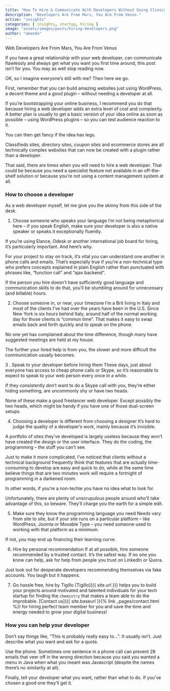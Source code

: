 ```yaml
---
title: "How To Hire & Communicate With Developers Without Going Clinically Insane"
description: "Developers Are From Mars, You Are From Venus."
active: "insights"
categories: [ insights, startup, hiring ]
image: "assets/images/posts/hiring-developers.png"
author: "amanda"
---
```

Web Developers Are From Mars, You Are From Venus

If you have a great relationship with your web developer, can communicate flawlessly and always get what you want you first time around, this post isn’t for you. You may as well stop reading now.

OK, so I imagine everyone’s still with me? Then here we go.

First, remember that you can build amazing websites just using WordPress, a decent theme and a good plugin – without needing a developer at all.

If you’re bootstrapping your online business, I recommend you do that because hiring a web developer adds an extra level of cost and complexity. A better plan is usually to get a basic version of your idea online as soon as possible – using WordPress plugins – so you can test audience reaction to it.

You can then get fancy if the idea has legs.

Classifieds sites, directory sites, coupon sites and ecommerce stores are all technically complex websites that can now be created with a plugin rather than a developer.

That said, there are times when you will need to hire a web developer. That could be because you need a specialist feature not available in an off-the-shelf solution or because you’re not using a content management system at all.

### How to choose a developer
As a web developer myself, let me give you the skinny from this side of the desk.

1. Choose someone who speaks your language
I’m not being metaphorical here – if you speak English, make sure your developer is also a native speaker or speaks it exceptionally fluently.

If you’re using Elance, Odesk or another international job board for hiring, it’s particularly important. And here’s why.

For your project to stay on track, it’s vital you can understand one another in phone calls and emails. That’s especially true if you’re a non-technical type who prefers concepts explained in plain English rather than punctuated with phrases like, “function call” and “ajax backend”.

If the person you hire doesn’t have sufficiently good language and communication skills to do that, you’ll be stumbling around for unnecessary (and billable) hours.

2. Choose someone in, or near, your timezone
I’m a Brit living in Italy and most of the clients I’ve had over the years have been in the U.S. Since New York is six hours behind Italy, around half of the normal working day for those clients is “common time”. That makes it easy to swap emails back and forth quickly and to speak on the phone.

No one yet has complained about the time difference, though many have suggested meetings are held at my house.

The further your hired help is from you, the slower and more difficult the communication usually becomes.

3 . Speak to your developer before hiring them
These days, just about everyone has access to cheap phone calls or Skype, so it’s reasonable to expect to speak to your web person every once in a while.

If they consistently don’t want to do a Skype call with you, they’re either hiding something, are uncommonly shy or have two heads.

None of these make a good freelancer web developer. Except possibly the two heads, which might be handy if you have one of those dual-screen setups.

4. Choosing a developer is different from choosing a designer
It’s hard to judge the quality of a developer’s work, mainly because it’s invisible.

A portfolio of sites they’ve developed is largely useless because they won’t have created the design or the user interface. They do the coding, the programming – the stuff you can’t see.

Just to make it more complicated, I’ve noticed that clients without a technical background frequently think that features that are actually time-consuming to develop are easy and quick to do, while at the same time believe things that are two minutes work will require a fortnight of programming in a darkened room.

In other words, if you’re a non-techie you have no idea what to look for.

Unfortunately, there are plenty of unscrupulous people around who’ll take advantage of this, so beware. They’ll charge you the earth for a simple edit.

5. Make sure they know the programming language you need
Needs vary from site to site, but if your site runs on a particular platform – like WordPress, Joomla or Movable Type – you need someone used to working with that platform as a minimum.

If not, you may end up financing their learning curve.

6. Hire by personal recommendation
If at all possible, hire someone recommended by a trusted contact. It’s the safest way. If no one you know can help, ask for help from people you trust on LinkedIn or Quora.

Just look out for desperate developers recommending themselves via fake accounts. You laugh but it happens.

7. Go hassle free, hire by Tigillo
[Tigillo]({{ site.url }}) helps you to build your projects around motivated and talented individuals for your tech startup for finding the `chemistry` that makes a team able to do the improbable. [Contact us]({{ site.baseurl }}{% link _pages/contact.html %}) for hiring perfect team member for you and save the time and energy needed to grow your digital business!  

### How you can help your developer
Don’t say things like, “This is probably really easy to…”. It usually isn’t. Just describe what you want and ask for a quote.

Use the phone. Sometimes one sentence in a phone call can prevent 28 emails that veer off in the wrong direction because you said you wanted a menu in Java when what you meant was Javascript (despite the names there’s no similarity at all).

Finally, tell your developer what you want, rather than what to do. If you’ve chosen a good one they’ll get it.